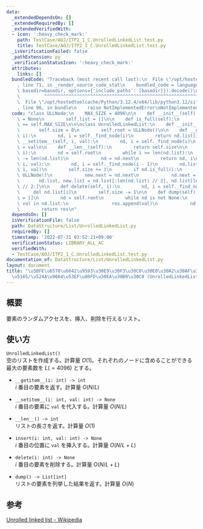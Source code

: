 ```yaml
---
data:
  _extendedDependsOn: []
  _extendedRequiredBy: []
  _extendedVerifiedWith:
  - icon: ':heavy_check_mark:'
    path: TestCase/AOJ/ITP2_1_C.UnrolledLinkedList.test.py
    title: TestCase/AOJ/ITP2_1_C.UnrolledLinkedList.test.py
  _isVerificationFailed: false
  _pathExtension: py
  _verificationStatusIcon: ':heavy_check_mark:'
  attributes:
    links: []
  bundledCode: "Traceback (most recent call last):\n  File \"/opt/hostedtoolcache/Python/3.12.4/x64/lib/python3.12/site-packages/onlinejudge_verify/documentation/build.py\"\
    , line 71, in _render_source_code_stat\n    bundled_code = language.bundle(stat.path,\
    \ basedir=basedir, options={'include_paths': [basedir]}).decode()\n          \
    \         ^^^^^^^^^^^^^^^^^^^^^^^^^^^^^^^^^^^^^^^^^^^^^^^^^^^^^^^^^^^^^^^^^^^^^^^^^^^^^^^^^\n\
    \  File \"/opt/hostedtoolcache/Python/3.12.4/x64/lib/python3.12/site-packages/onlinejudge_verify/languages/python.py\"\
    , line 96, in bundle\n    raise NotImplementedError\nNotImplementedError\n"
  code: "class ULLNode:\n    MAX_SIZE = 4096\n\n    def __init__(self):\n        self.next\
    \ = None\n        self.list = []\n\n    def is_full(self):\n        return len(self.list)\
    \ == self.MAX_SIZE\n\n\nclass UnrolledLinkedList:\n    def __init__(self):\n \
    \       self.size = 0\n        self.root = ULLNode()\n\n    def __getitem__(self,\
    \ i):\n        nd, i = self._find_node(i)\n        return nd.list[i]\n\n    def\
    \ __setitem__(self, i, val):\n        nd, i = self._find_node(i)\n        nd.list[i]\
    \ = val\n\n    def __len__(self):\n        return self.size\n\n    def _find_node(self,\
    \ i):\n        nd = self.root\n        while i >= len(nd.list):\n            i\
    \ -= len(nd.list)\n            nd = nd.next\n        return nd, i\n\n    def insert(self,\
    \ i, val):\n        nd, i = self._find_node(i - 1)\n        nd.list.insert(i +\
    \ 1, val)\n        self.size += 1\n        if nd.is_full():\n            new =\
    \ ULLNode()\n            new.next = nd.next\n            nd.next = new\n     \
    \       nd.list, new.list = nd.list[:len(nd.list) // 2], nd.list[len(nd.list)\
    \ // 2:]\n\n    def delete(self, i):\n        nd, i = self._find_node(i)\n   \
    \     del nd.list[i]\n        self.size -= 1\n\n    def dump(self):\n        res\
    \ = []\n        nd = self.root\n        while nd is not None:\n            for\
    \ val in nd.list:\n                res.append(val)\n            nd = nd.next\n\
    \        return res\n"
  dependsOn: []
  isVerificationFile: false
  path: DataStructure/List/UnrolledLinkedList.py
  requiredBy: []
  timestamp: '2022-07-31 03:52:21+09:00'
  verificationStatus: LIBRARY_ALL_AC
  verifiedWith:
  - TestCase/AOJ/ITP2_1_C.UnrolledLinkedList.test.py
documentation_of: DataStructure/List/UnrolledLinkedList.py
layout: document
title: "\u5BFE\u6570\u6642\u9593\u30E9\u30F3\u30C0\u30E0\u30A2\u30AF\u30BB\u30B9/\u633F\
  \u5165/\u524A\u9664\u53EF\u80FD\u30EA\u30B9\u30C8 (UnrolledLinkedList)"
---
```


## 概要
要素のランダムアクセスを、挿入、削除を行えるリスト。

## 使い方
`UnrolledLinkedList()`  
空のリストを作成する。計算量 $O(1)$。それぞれのノードに含めることができる最大の要素数を $L(=4096)$ とする。

- `__getitem__(i: int) -> int`  
$i$ 番目の要素を返す。計算量 $O(N/L)$

- `__setitem__(i: int, val: int) -> None`  
$i$ 番目の要素に `val` を代入する。計算量 $O(N/L)$

- `__len__() -> int`  
リストの長さを返す。計算量 $O(1)$

- `insert(i: int, val: int) -> None`  
$i$ 番目の位置に `val` を挿入する。計算量 $O(N/L + L)$

- `delete(i: int) -> None`  
$i$ 番目の要素を削除する。計算量 $O(N/L + L)$

- `dump() -> List[int]`  
リストの要素を列挙した結果を返す。計算量 $O(N)$

## 参考
[Unrolled linked list - Wikipedia](https://ja.wikipedia.org/wiki/Unrolled_linked_list)
